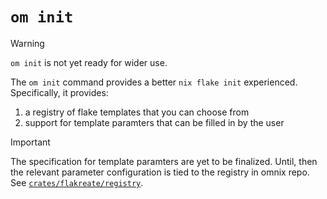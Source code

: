 # `om init`

> [!WARNING]
> `om init` is not yet ready for wider use.

The `om init` command provides a better `nix flake init` experienced. Specifically, it provides:

1. a registry of flake templates that you can choose from
2. support for template paramters that can be filled in by the user

> [!IMPORTANT]
> The specification for template paramters are yet to be finalized. Until, then the relevant parameter configuration is tied to the registry in omnix repo. See [`crates/flakreate/registry`](https://github.com/juspay/omnix/tree/main/crates/flakreate/registry).

